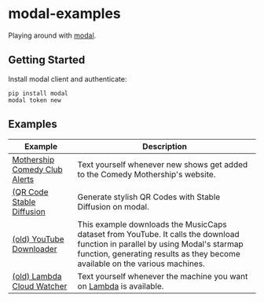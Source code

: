 # modal-examples

Playing around with [modal](https://modal.com).

## Getting Started

Install modal client and authenticate:

```
pip install modal
modal token new
```


## Examples

<!-- Table below -->

| Example | Description |
| --- | --- |
| [Mothership Comedy Club Alerts](./mothership-alerts) | Text yourself whenever new shows get added to the Comedy Mothership's website. |
| [(QR Code Stable Diffusion](./qrcode-stable-diffusion) | Generate stylish QR Codes with Stable Diffusion on modal. |
| [(old) YouTube Downloader](./youtube-downloader) | This example downloads the MusicCaps dataset from YouTube. It calls the download function in parallel by using Modal's starmap function, generating results as they become available on the various machines. |
| [(old) Lambda Cloud Watcher](./lambda_watcher) | Text yourself whenever the machine you want on [Lambda](https://lambdalabs.com/cloud) is available. |
